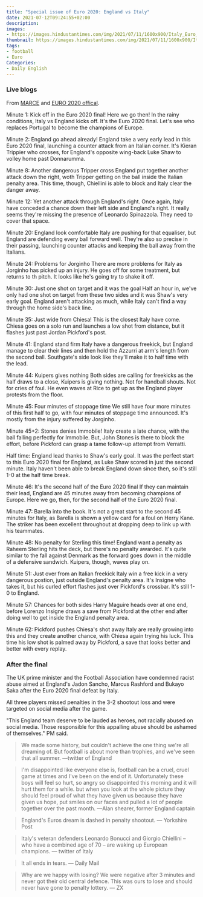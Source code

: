 ```yaml
---
title: "Special issue of Euro 2020: England vs Italy"
date: 2021-07-12T09:24:55+02:00
description:
images:
- https://images.hindustantimes.com/img/2021/07/11/1600x900/Italy_Euro_2020_trophy_1626042203830_1626042228590.jpg
thumbnail: https://images.hindustantimes.com/img/2021/07/11/1600x900/Italy_Euro_2020_trophy_1626042203830_1626042228590.jpg
tags:
- football
- Euro
Categories:
- Daily English
---
```

### Live blogs

From [MARCE](https://www.marca.com/en/football/uefa-euro/2021/07/11/60eb0cce46163f89168b464a.html) and [EURO 2020 offical](https://www.uefa.com/uefaeuro-2020/match/2024491/).

Minute 1: Kick off in the Euro 2020 final!
Here we go then! In the rainy conditions, Italy vs England kicks off. It's the Euro 2020 final. Let's see who replaces Portugal to become the champions of Europe.

Minute 2: England go ahead already!
England take a very early lead in this Euro 2020 final, launching a counter attack from an Italian corner. It's Kieran Trippier who crosses, for England's opposite wing-back Luke Shaw to volley home past Donnarumma.

Minute 8: Another dangerous Tripper cross
England put together another attack down the right, woth Tripper getting on the ball inside the Italian penalty area. This time, though, Chiellini is able to block and Italy clear the danger away.

Minute 12: Yet another attack through England's right.
Once again, Italy have conceded a chance down their left side and England's right. It really seems they're missing the presence of Leonardo Spinazzola. They need to cover that space.

Minute 20: England look comfortable
Italy are pushing for that equaliser, but England are defending every ball forward well. They're also so precise in their passing, launching counter attacks and keeping the ball away from the Italians.

Minute 24: Problems for Jorginho
There are more problems for Italy as Jorginho has picked up an injury. He goes off for some treatment, but returns to th pitch. It looks like he's going try to shake it off.

Minute 30: Just one shot on target and it was the goal
Half an hour in, we've only had one shot on target from these two sides and it was Shaw's very early goal. England aren't attacking as much, while Italy can't find a way through the home side's back line.

Minute 35: Just wide from Chiesa!
This is the closest Italy have come. Chiesa goes on a solo run and launches a low shot from distance, but it flashes just past Jordan Pickford's post.

Minute 41: England stand firm
Italy have a dangerous freekick, but England manage to clear their lines and then hold the Azzurri at arm's length from the second ball. Southgate's side look like they'll make it to half time with the lead.

Minute 44: Kuipers gives nothing
Both sides are calling for freekicks as the half draws to a close, Kuipers is giving nothing. Not for handball shouts. Not for cries of foul. He even waves at Rice to get up as the England player protests from the floor.

Minute 45: Four minutes of stoppage time
We still have four more minutes of this first half to go, with four minutes of stoppage time announced. It's mostly from the injury suffered by Jorginho.

Minute 45+2: Stones denies Immobile!
Italy create a late chance, with the ball falling perfectly for Immobile. But, John Stones is there to block the effort, before Pickford can grasp a tame follow-up attempt from Verratti.

Half time: England lead thanks to Shaw's early goal.
It was the perfect start to this Euro 2020 final for England, as Luke Shaw scored in just the second minute. Italy haven't been able to break England down since then, so it's still 1-0 at the half time break.

Minute 46: It's the second half of the Euro 2020 final
If they can maintain their lead, England are 45 minutes away from becoming champions of Europe. Here we go, then, for the second half of the Euro 2020 final.

Minute 47: Barella into the book.
It's not a great start to the second 45 minutes for Italy, as Barella is shown a yellow card for a foul on Herry Kane. The striker has been excellent throughout at dropping deep to link up with his teammates.

Minute 48: No penalty for Sterling this time!
England want a penalty as Raheem Sterling hits the deck, but there's no penalty awarded. It's quite similar to the fall against Denmark as the forward goes down in the middle of a defensive sandwich. Kuipers, though, waves play on.

Minute 51: Just over from an Italian freekick
Italy win a free kick in a very dangerous postion, just outside England's penalty area. It's Insigne who takes it, but his curled effort flashes just over Pickford's crossbar. It's still 1-0 to England.

Minute 57: Chances for both sides
Harry Maguire heads over at one end, before Lorenzo Insigne draws a save from Pickford at the other end after doing well to get inside the England penalty area.

Minute 62: Pickford pushes Chiesa's shot away
Italy are really growing into this and they create another chance, with Chiesa again trying his luck. This time his low shot is palmed away by Pickford, a save that looks better and better with every replay.



### After the final

The UK prime minister and the Football Association have condemned racist abuse aimed at England's Jadon Sancho, Marcus Rashford and Bukayo Saka after the Euro 2020 final defeat by Italy.

All three players missed penalties in the 3-2 shootout loss and were targeted on social media after the game.

"This England team deserve to be lauded as heroes, not racially abused on social media. Those responsible for this appalling abuse should be ashamed of themselves." PM said.

> We made some history, but couldn't achieve the one thing we're all dreaming of.
But football is about more than trophies, and we've seen that all summer.
—twitter of England

> I'm disappointed like everyone else is, football can be a cruel, cruel game at times and I've been on the end of it.
Unfortunately these boys will feel so hurt, so angry so disappointed this morning and it will hurt them for a while.
but when you look at the whole picture they should feel proud of what they have given us because they have given us hope, put smiles on our faces and pulled a lot of people together over the past month.
—Alan shearer, former England captain

> England's Euros dream is dashed in penalty shootout.
— Yorkshire Post

> Italy's veteran defenders Leonardo Bonucci and Giorgio Chiellini – who have a combined age of 70 – are waking up European champions.
— twitter of Italy

> It all ends in tears.
— Daily Mail

> Why are we happy with losing? We were negative after 3 minutes and never got their old central defence. This was ours to lose and should never have gone to penalty lottery.
— ZX
